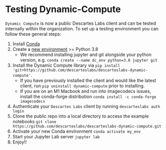# Testing Dynamic-Compute

`Dynamic Compute` is now a public Descartes Labs client and can be tested internally within the organization. To set up a testing environment you can follow these general steps:

1. Install [Conda](https://docs.conda.io/en/latest/miniconda.html)
2. Create a [new environment](https://docs.conda.io/projects/conda/en/4.6.0/_downloads/52a95608c49671267e40c689e0bc00ca/conda-cheatsheet.pdf) >= Python 3.8
   - We recommend installing jupyter and git alongside your python version, e.g. `conda create --name dc_env python=3.8 jupyter git`
3. Install the Dynamic Compute library via `pip install 'git+https://github.com/descarteslabs/descarteslabs-dynamic-compute'`.
   - If you have previously installed the client and would like the latest client, run `pip uninstall dynamic-compute` prior to installing.
   - If you are on an M1 Macbook and run into imagecodecs issues, install the conda-forge distribution `conda install -c conda-forge imagecodecs`
4. Authenticate your `Descartes Labs` client by running `descarteslabs auth login`
5. Clone the public repo into a local directory to access the example notebooks `git clone https://github.com/descarteslabs/descarteslabs-dynamic-compute.git`
6. Activate your new Conda environment `conda activate my_env`
7. Start your Jupyter Lab server `jupyter lab`
8. Enjoy!!
